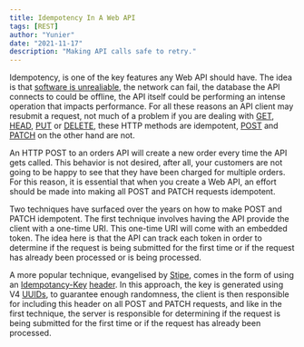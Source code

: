 ```yaml
---
title: Idempotency In A Web API
tags: [REST]
author: "Yunier"
date: "2021-11-17"
description: "Making API calls safe to retry."
---
```


Idempotency, is one of the key features any Web API should have. The idea is that [software is unrealiable](https://en.wikipedia.org/wiki/Fallacies_of_distributed_computing), the network can fail, the database the API connects to could be offline, the API itself could be performing an intense operation that impacts performance. For all these reasons an API client may resubmit a request, not much of a problem if you are dealing with [GET](https://developer.mozilla.org/en-US/docs/Web/HTTP/Methods/GET), [HEAD](https://developer.mozilla.org/en-US/docs/Web/HTTP/Methods/HEAD), [PUT](https://developer.mozilla.org/en-US/docs/Web/HTTP/Methods/PUT) or [DELETE](https://developer.mozilla.org/en-US/docs/Web/HTTP/Methods/DELETE), these HTTP methods are idempotent, [POST](https://developer.mozilla.org/en-US/docs/Web/HTTP/Methods/post) and [PATCH](https://developer.mozilla.org/en-US/docs/Web/HTTP/Methods/PATCH) on the other hand are not. 

An HTTP POST to an orders API will create a new order every time the API gets called. This behavior is not desired, after all, your customers are not going to be happy to see that they have been charged for multiple orders. For this reason, it is essential that when you create a Web API, an effort should be made into making all POST and PATCH requests idempotent. 

Two techniques have surfaced over the years on how to make POST and PATCH idempotent. The first technique involves having the API provide the client with a one-time URI. This one-time URI will come with an embedded token. The idea here is that the API can track each token in order to determine if the request is being submitted for the first time or if the request has already been processed or is being processed. 

A more popular technique, evangelised by [Stipe](https://stripe.com/), comes in the form of using an [Idempotancy-Key](https://tools.ietf.org/id/draft-idempotency-header-00.html) [header](https://tools.ietf.org/id/draft-idempotency-header-00.html). In this approach, the key is generated using V4 [UUIDs](https://datatracker.ietf.org/doc/html/rfc4122), to guarantee enough randomness, the client is then responsible for including this header on all POST and PATCH requests, and like in the first technique, the server is responsible for determining if the request is being submitted for the first time or if the request has already been processed.